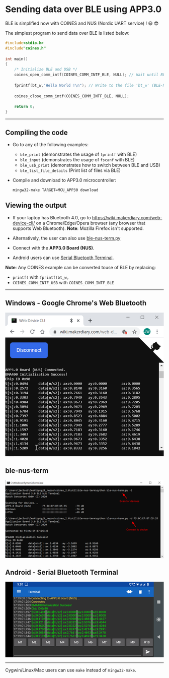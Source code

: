 # Sending data over BLE using APP3.0

BLE is simplified now with COINES and NUS (Nordic UART service) ! :smiley: :sunglasses:

The simplest program to send data over BLE is listed below:

```c
#include<stdio.h>
#include"coines.h"

int main()
{
    /* Initialize BLE and USB */
    coines_open_comm_intf(COINES_COMM_INTF_BLE, NULL); // Wait until BLE is connnected

    fprintf(bt_w,"Hello World !\n"); // Write to the file 'bt_w' (BLE-Nordic UART Service)

    coines_close_comm_intf(COINES_COMM_INTF_BLE, NULL);

    return 0;
}
```
---
## Compiling the code

- Go to any of the following examples:
    - `ble_print` (demonstrates the usage of `fprintf` with BLE)
    - `ble_input` (demonstrates the usage of `fscanf` with BLE)
    - `ble_usb_print` (demonstrates how to switch between BLE and USB)
    - `ble_list_file_details` (Print list of files via BLE)

- Compile and download to APP3.0 microcontroller:
   ```
  mingw32-make TARGET=MCU_APP30 download
   ```

## Viewing the output

- If your laptop has Bluetooth 4.0, go to https://wiki.makerdiary.com/web-device-cli/ on a Chrome/Edge/Opera browser (any browser that supports Web Bluetooth).
**Note**: Mozilla Firefox isn't supported.
- Alternatively, the user can also use [ble-nus-term.py](../../../tools/ble-nus-term)
- Connect with the **APP3.0 Board (NUS)**.

- Android users can use [Serial Bluetooth Terminal](https://play.google.com/store/apps/details?id=de.kai_morich.serial_bluetooth_terminal).

**Note**: Any COINES example can be converted touse of BLE by replacing:
-  `printf(` with `fprintf(bt_w,`
-  `COINES_COMM_INTF_USB` with `COINES_COMM_INTF_BLE`

---

## Windows - Google Chrome's Web Bluetooth

![Windows_Chrome_BLE_NUS](_images/Win_Chrome_BLE_NUS.png)

## ble-nus-term

![BLE NUS terminal](_images/ble-nus-term_usage.png)

## Android - Serial Bluetooth Terminal

![Android_BLE_NUS](_images/Android_BLE_NUS.png)

---

Cygwin/Linux/Mac users can use `make` instead of `mingw32-make`.